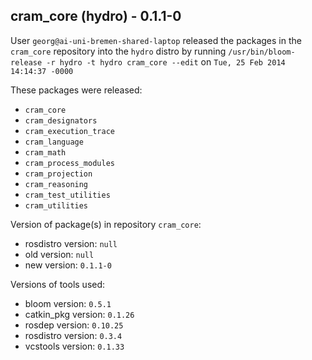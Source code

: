 ## cram_core (hydro) - 0.1.1-0

User `georg@ai-uni-bremen-shared-laptop` released the packages in the `cram_core` repository into the `hydro` distro by running `/usr/bin/bloom-release -r hydro -t hydro cram_core --edit` on `Tue, 25 Feb 2014 14:14:37 -0000`

These packages were released:
- `cram_core`
- `cram_designators`
- `cram_execution_trace`
- `cram_language`
- `cram_math`
- `cram_process_modules`
- `cram_projection`
- `cram_reasoning`
- `cram_test_utilities`
- `cram_utilities`

Version of package(s) in repository `cram_core`:
- rosdistro version: `null`
- old version: `null`
- new version: `0.1.1-0`

Versions of tools used:
- bloom version: `0.5.1`
- catkin_pkg version: `0.1.26`
- rosdep version: `0.10.25`
- rosdistro version: `0.3.4`
- vcstools version: `0.1.33`


